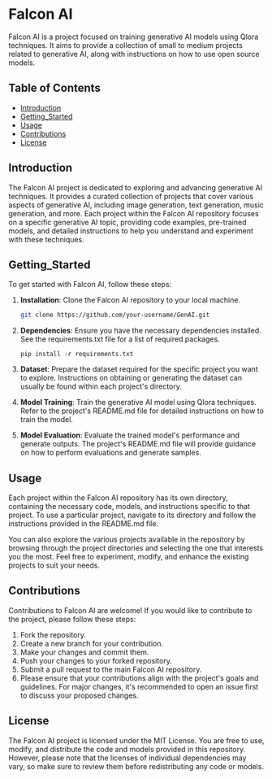 # Falcon AI

Falcon AI is a project focused on training generative AI models using Qlora techniques. It aims to provide a collection of small to medium projects related to generative AI, along with instructions on how to use open source models.

## Table of Contents
- [Introduction](#introduction)
- [Getting_Started](#getting_started)
- [Usage](#usage)
- [Contributions](#contributions)
- [License](#license)

## Introduction

The Falcon AI project is dedicated to exploring and advancing generative AI techniques. It provides a curated collection of projects that cover various aspects of generative AI, including image generation, text generation, music generation, and more. Each project within the Falcon AI repository focuses on a specific generative AI topic, providing code examples, pre-trained models, and detailed instructions to help you understand and experiment with these techniques.

## Getting_Started

To get started with Falcon AI, follow these steps:

1. **Installation**: Clone the Falcon AI repository to your local machine.

   ```bash
   git clone https://github.com/your-username/GenAI.git
    ```
2.  **Dependencies**: Ensure you have the necessary dependencies installed.
    See the requirements.txt file for a list of required packages.
    ```shell
    pip install -r requirements.txt
    ```
3.  **Dataset**: Prepare the dataset required for the specific project you want to explore. Instructions on obtaining or generating the dataset can usually be found within each project's directory.

4.  **Model Training**: Train the generative AI model using Qlora techniques. Refer to the project's README.md file for detailed instructions on how to train the model.

5.  **Model Evaluation**: Evaluate the trained model's performance and generate outputs. The project's README.md file will provide guidance on how to perform evaluations and generate samples.

## Usage
Each project within the Falcon AI repository has its own directory, containing the necessary code, models, and instructions specific to that project. To use a particular project, navigate to its directory and follow the instructions provided in the README.md file.

You can also explore the various projects available in the repository by browsing through the project directories and selecting the one that interests you the most. Feel free to experiment, modify, and enhance the existing projects to suit your needs.

## Contributions
Contributions to Falcon AI are welcome! If you would like to contribute to the project, please follow these steps:

1.  Fork the repository.
2.  Create a new branch for your contribution.
3.  Make your changes and commit them.
4.  Push your changes to your forked repository.
5.  Submit a pull request to the main Falcon AI repository.
6.  Please ensure that your contributions align with the project's goals and guidelines. For major changes, it's recommended to open an issue first to discuss your proposed changes.

## License
The Falcon AI project is licensed under the MIT License. You are free to use, modify, and distribute the code and models provided in this repository. However, please note that the licenses of individual dependencies may vary, so make sure to review them before redistributing any code or models.
